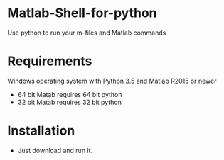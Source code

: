 # Matlab-Shell-for-python
Use python to run your m-files and Matlab commands

# Requirements

Windows operating system with Python 3.5 and Matlab R2015 or newer
- 64 bit Matab requires 64 bit python
- 32 bit Matab requires 32 bit python

# Installation

- Just download and run it.
